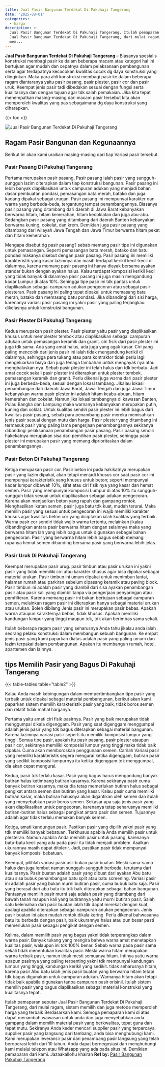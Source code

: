 ```yaml
---
title: Jual Pasir Bangunan Terdekat Di Pakuhaji Tangerang
date: '2025-08-01'
categories:
  - harga
description: >-
  Jual Pasir Bangunan Terdekat Di Pakuhaji Tangerang. Itulah pemaparan seputar
  Jual Pasir Bangunan Terdekat Di Pakuhaji Tangerang, dari mulai ragam, sistem
  mem...
---
```


**Jual Pasir Bangunan Terdekat Di Pakuhaji Tangerang** – Biasanya spesialis konstruksi membagi pasir ke dalam beberapa macam atau kategori hal ini bertujuan agar mudah dan cepatnya dalam pelaksanaan pembangunan serta agar terdapatnya kecocokan kwalitas cocok dg daya konstruksi yang diinginkan. Maka para ahli konstruksi membagi pasir ke dalam beberapa ragam diantaranya yaitu pasir pasang, pasir plester, pasir cor dan pasir uruk. Keempat jenis pasir tadi dibedakan sesuai dengan fungsi serta kualitasnya dan dengan tujuan agar tdk salah pemakaian. Jika kita tepat menempatkan masing-masing dari macam pasir tersebut kita akan memperoleh kwalitas yang pas sebagaimana dg daya konstruksi yang diharapkan.

{{< toc >}}

![Jual Pasir Bangunan Terdekat Di Pakuhaji Tangerang](/images/jual-pasir-bangunan-10.png)

## Ragam Pasir Bangunan dan Kegunaannya

Berikut ini akan kami uraikan masing-masing dari tiap Variasi pasir tersebut.

### Pasir Pasang Di Pakuhaji Tangerang

Pertama merupakan pasir pasang. Pasir pasang ialah pasir yang sungguh-sungguh lazim diterapkan dalam tiap konstruksi bangunan. Pasir pasang ini lebih banyak diaplikasikan untuk campuran adukan yang menjadi bahan dasar pembuatan pondasi, pemasangan bata merah, batako dan juga kadang dipakai sebagai urugan. Pasir pasang ini mempunyai karakter dan warna yang berbeda-beda, tergantung tempat penambangannya. Biasanya pasir pasang yang ditambang dari daerah di Jawa Barat kebanyakan berwarna hitam, hitam kemerahan, hitam kecoklatan dan juga abu-abu. Sedangkan pasir pasang yang ditambang dari daerah Banten kebanyakan berwarna kuning, cokelat, dan krem. Demikian juga pasir pasang yang ditambang dari wilayah Jawa Tengah dan Jawa Timur berwarna hitam pekat dan hitam kemerahan.

Mengapa disebut dg pasir pasang? sebab memang pasir tipe ini digunakan untuk pemasangan. Seperti pemasangan bata merah, batako dan batu pondasi makanya disebut dengan pasir pasang. Pasir pasang ini memiliki karakteristik yang kasar lazimnya dan masih terdapat kerikil kecil-kecil di dalamnya, karena memang pasir pasang ini hanya diayak bersama ayakan standar bukan dengan ayakan halus. Kalau terdapat komposisi kerikil kecil yang tidak banyak di dalamnya pasir pasang ini juga masih mengandung kadar Lumpur di atas 10%. Sehingga tipe pasir ini tdk pantas untuk diaplikasikan sebagai campuran adukan pengecoran atau sebagai pasir plesteran. Pasir pasang ini paling tepat dipakai untuk memasang bata merah, batako dan memasang batu pondasi. Jika dibandingi dari sisi harga, karenanya variasi pasir pasang ini yakni pasir yang paling terjangkau dikelasnya untuk konstruksi bangunan.

### Pasir Plester Di Pakuhaji Tangerang

Kedua merupakan pasir plester. Pasir plester yaitu pasir yang diaplikasikan khusus untuk memplester tembok atau diaplikasikan sebagai campuran adukan untuk pemasangan keramik dan granit. ciri fisik dari pasir plester ini juga tdk sama. Ada yang amat halus, ada juga yang agak kasar. Ciri yang paling mencolok dari jenis pasir ini ialah tidak mengandung kerikil di dalamnya, sehingga para tukang atau para kontraktor tidak perlu lagi mengeluarkan biaya dan juga tenaga tambahan untuk mengayak nya atau menghaluskan nya. Sebab pasir plester ini telah halus dan tdk berbatu. Jadi amat cocok sekali pasir plester ini diterapkan untuk plester tembok, pemasangan keramik dan granit. Perlu dikenal juga warna dari pasir plester ini juga berbeda-beda, sesuai dengan lokasi tambang. Jikalau lokasi penambangan dari daerah Jawa Barat, Jawa Tengah dan juga Jawa Timur kebanyakan warna pasir plester ini adalah hitam keabu-abuan, hitam kemerahan dan cokelat. Namun jika lokasi tambangnya di kawasan Banten, Pulau Bangka dan Lampung maka warnanya kebanyakan merupakan putih, kuning dan coklat. Untuk kualitas sendiri pasir plester ini lebih bagus dari kwalitas pasir pasang, sebab para penambang pasir mereka memisahkan jenis pasir sesuai dengan mutu dan harga. Pasir plester yang ditambang ini termasuk pasir yang paling lama pengerjaan penambangannya sekiranya dibandingi pelaksanaan penambangan pasir pasang. Pasir pasang sendiri hakekatnya merupakan sisa dari pemilihan pasir plester, sehingga pasir plester ini merupakan pasir yang memang diprioritaskan dalam penambangannya.

### Pasir Beton Di Pakuhaji Tangerang

Ketiga merupakan pasir cor. Pasir beton ini pada hakikatnya merupakan pasir yang lazim dipakai, akan tetapi menjadi khusus cor saat pasir cor ini mempunyai karakteristik yang khusus untuk beton; seperti mempunyai kadar lumpur dibawah 10%, sifat atau ciri fisik nya yang kasar dan hemat semen. Pasir yang mempunyai komposisi Lumpur di atas 10% itu sungguh-sungguh tidak sesuai untuk diaplikasikan sebagai adukan pengecoran. Karena akan menjadikan beton yang rapuh dan gampang rontok. Menghasilkan ikatan semen, pasir juga batu tdk kuat, mudah terurai. Maka memilih pasir yang sesuai untuk pengecoran ini wajib memiliki karakter khusus agar kwalitas beton cor yang diciptakan ialah kualitas yang terbaik. Warna pasir cor sendiri tidak wajib warna tertentu, melainkan jikalau dibandingkan antara pasir berwarna hitam dengan selainnya maka yang berwarna hitam lah yang lebih bagus untuk digunakan sebagai bahan pengecoran. Pasir yang berwarna hitam lebih bagus sebab memang rupanya hemat semen dibanding bersama pasir yang berwarna lebih jelas.

### Pasir Uruk Di Pakuhaji Tangerang

Keempat merupakan pasir urug. pasir timbun atau pasir urukan ini yakni pasir yang tidak memiliki ciri atau karakter khusus agar bisa dipakai sebagai material urukan. Pasir timbun ini umum dipakai untuk menimbun lantai, halaman rumah atau parkiran sebelum dipasang keramik atau paving block. Pasir timbun ini adalah pasir yang diambil dari sisa ayakan penambangan pasir atau pasir kali yang diambil tanpa via pengerjaan penyaringan atau pemfilteran. Karena memang pasir ini bukan bertujuan sebagai campuran semen, melainkan ragam pasir ini diterapkan hanya sebagai material urukan atau urukan. Boleh dibilang Jenis pasir ini merupakan pasir bebas. Apakah warna ataupun karakternya bebas, tidak khusus. Apakah memiliki kandungan lumpur yang tinggi maupun tdk, tdk akan berimbas sama sekali.

Itulah beberapa ragam pasir yang seharusnya Anda tahu jikalau anda ialah seorang pelaku konstruksi dalam membangun sebuah bangunan. Ke empat jenis pasir yang kami paparkan diatas adalah pasir yang paling umum dan lazim terpakai dalam pembangunan. Apakah itu membangun rumah, hotel, apartemen dan lainnya.

## tips Memilih Pasir yang Bagus Di Pakuhaji Tangerang

{{< table-tables table="table2" >}}

Kalau Anda masih kebingungan dalam mempertimbangkan tipe pasir yang terbaik untuk dipakai sebagai material pembangunan, berikut akan kami paparkan sistem memilih karakteristik pasir yang baik, tidak boros semen dan relatif tidak mahal harganya.

Pertama yaitu amati ciri fisik pasirnya. Pasir yang baik merupakan tidak menggumpal dikala digenggam. Pasir yang saat digenggam menggumpal adalah jenis pasir yang tdk bagus diterapkan sebagai material bangunan. Karena lazimnya variasi pasir seperti itu memiliki komposisi lumpur yang tinggi. Semua tipe pasir, apakah itu pasir pasang, pasir plester ataupun pasir cor, sekiranya memiliki komposisi lumpur yang tinggi maka tidak baik dipakai. Cuma akan memboroskan penggunaan semen. Carilah Variasi pasir yang memiliki karakteristik segera mengurai ketika digenggam, butiran pasir yang sedikit komposisi lumpurnya itu ketika digenggam tdk menggumpal, dia akan cepat mengurai.

Kedua, pasir tdk terlalu kasar. Pasir yang bagus harus mengandung banyak butiran halus ketimbang butiran kasarnya. Karena sekiranya pasir cuma banyak butiran kasarnya, maka dia tetap memerlukan butiran halus sebagai pengikat antara semen dan butiran yang kasar. Kalau pasir cuma memiliki butiran kasar, maka butiran halusnya akan digantikan oleh semen dan itulah yang menyebabkan pasir boros semen. Sekasar apa saja jenis pasir yang akan diaplikasikan untuk pengecoran, karenanya tetap seharusnya memiliki butiran-butiran halus sebagai pengikat antara pasir dan semen. Tujuannya adalah agar tidak terlalu memakan banyak semen.

Ketiga, amati kandungan pasir. Pastikan pasir yang dipilih yakni pasir yang tdk memiliki banyak bebatuan. Terkhusus apabila Anda memilih pasir untuk plesteran. Namun apabila Anda memilih pasir untuk pasang, karenanya batu-batu kecil yang ada pada pasir itu tidak menjadi problem. Asalkan ukurannya masih dapat ditolerir. Jadi, pastikan pasir tidak mempunyai banyak komposisi bebatuan.

Keempat, pilihlah variasi pasir asli bukan pasir buatan. Meski sama-sama halus dan juga lembut namun sungguh-sungguh berbeda, terutama dari kualitasnya. Pasir buatan adalah pasir yang dibuat dari ayakan Abu batu atau sisa bubuk penambangan batu split atau batu screening. Variasi pasir ini adalah pasir yang bukan murni butiran pasir, cuma bubuk batu saja. Pasir yang berasal dari abu batu itu tdk baik diterapkan sebagai bahan bangunan. Pantasnya memilih pasir murni saja adalah pasir yang ditambang dari bawah tanah maupun kali yang butirannya yaitu murni butiran pasir. Salah satu kelemahan dari pasir buatan ialah tdk dapat merekat dengan kuat, apalagi apabila diterapkan sebagai campuran adukan pengecoran. Jenis pasir buatan ini akan mudah rontok dikala kering. Perlu dikenal bahwasanya batu itu berbeda dengan pasir, baik ukurannya halus atau pun besar pasti memerlukan pasir sebagai pengikat dengan semen.

Kelima, dalam memilih pasir yang bagus yakni tidak terperangkap dalam warna pasir. Banyak tukang yang mengira bahwa warna amat menetapkan kualitas pasir, walaupun ini tdk 100% benar. Sebab warna pada pasir sama sekali tidak menentukan kwalitas pasir. Meski warna hitam merupakan warna terbaik pasir, namun tidak mesti semuanya hitam. Intinya yaitu warna apapun pasirnya yang paling terpenting yakni tdk mempunyai kandungan lumpur yang tinggi, kandungan kerikil yang sedikit. tidak seharusnya hitam, karena pasir Abu batu ialah jenis pasir buatan yang berwarna hitam tetapi tdk bagus digunakan untuk campuran adukan. Warnanya hitam akan tetapi tidak baik apabila digunakan tanpa campuran pasir orisinil. Itulah sistem memilih pasir yang bagus diaplikasikan sebagai material konstruksi yang kualitasnya tepat.

Itulah pemaparan seputar Jual Pasir Bangunan Terdekat Di Pakuhaji Tangerang, dari mulai ragam, sistem memilih dan juga metode memperoleh harga yang terbaik Berdasarkan kami. Semoga pemaparan kami di atas dapat menambah wawasan untuk anda dan juga menyebabkan anda gampang dalam memilih material pasir yang berkwalitas, tepat guna dan tepat mutu. Sekiranya Anda keder mencari supplier pasir yang terpercaya, supplier pasir yang langsung dari tambang, anda bisa menghubungi kami. Kami merupakan leveransir pasir dari penambang pasir langsung yang telah beroperasi lebih dari 10 tahun. Anda dapat bernegosiasi dan menghubungi kami melalui telepon atau Whatsapp yang ada pada situs ini. Demikian pemaparan dari kami. Jazaakallohu khairan
**Ref by:** [Pasir Bangunan Pakuhaji Tangerang](https://id.wikipedia.org/wiki/Pasir)

